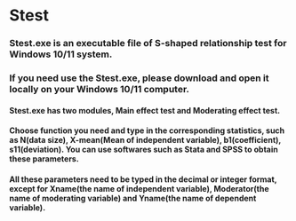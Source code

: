 # Stest
### Stest.exe is an executable file of S-shaped relationship test for Windows 10/11 system.
### If you need use the Stest.exe, please download and open it locally on your Windows 10/11 computer.
#### Stest.exe has two modules, $\textbf{Main effect test}$ and $\textbf{Moderating effect test}$. 
#### Choose function you need and type in the corresponding statistics, such as $\textbf{N}$(data size), $\textbf{X-mean}$(Mean of independent variable), $\textbf{b1}$(coefficient), $\textbf{s11}$(deviation). You can use softwares such as $\textbf{Stata}$ and $\textbf{SPSS}$ to obtain these parameters.
#### All these parameters need to be typed in the decimal or integer format, except for $\textbf{Xname}$(the name of independent variable), $\textbf{Moderator}$(the name of moderating variable) and $\textbf{Yname}$(the name of dependent variable).
